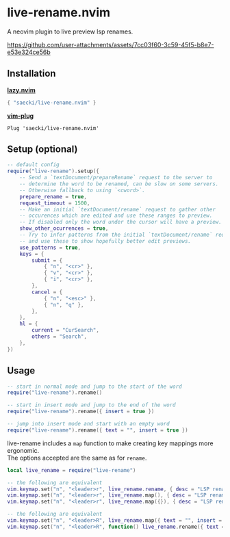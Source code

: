 # live-rename.nvim
A neovim plugin to live preview lsp renames.

https://github.com/user-attachments/assets/7cc03f60-3c59-45f5-b8e7-e53e324ce56b

## Installation
[__lazy.nvim__](https://github.com/folke/lazy.nvim)
```lua
{ "saecki/live-rename.nvim" }
```

[__vim-plug__](https://github.com/junegunn/vim-plug)
```
Plug 'saecki/live-rename.nvim'
```

## Setup (optional)
```lua
-- default config
require("live-rename").setup({
    -- Send a `textDocument/prepareRename` request to the server to
    -- determine the word to be renamed, can be slow on some servers.
    -- Otherwise fallback to using `<cword>`.
    prepare_rename = true,
    request_timeout = 1500,
    -- Make an initial `textDocument/rename` request to gather other
    -- occurences which are edited and use these ranges to preview.
    -- If disabled only the word under the cursor will have a preview.
    show_other_ocurrences = true,
    -- Try to infer patterns from the initial `textDocument/rename` request
    -- and use these to show hopefully better edit previews.
    use_patterns = true,
    keys = {
        submit = {
            { "n", "<cr>" },
            { "v", "<cr>" },
            { "i", "<cr>" },
        },
        cancel = {
            { "n", "<esc>" },
            { "n", "q" },
        },
    },
    hl = {
        current = "CurSearch",
        others = "Search",
    },
})
```

## Usage

```lua
-- start in normal mode and jump to the start of the word
require("live-rename").rename()

-- start in insert mode and jump to the end of the word
require("live-rename").rename({ insert = true })

-- jump into insert mode and start with an empty word
require("live-rename").rename({ text = "", insert = true })
```

live-rename includes a `map` function to make creating key mappings more ergonomic.  
The options accepted are the same as for `rename`.
```lua
local live_rename = require("live-rename")

-- the following are equivalent
vim.keymap.set("n", "<leader>r", live_rename.rename, { desc = "LSP rename" })
vim.keymap.set("n", "<leader>r", live_rename.map(), { desc = "LSP rename" })
vim.keymap.set("n", "<leader>r", live_rename.map({}), { desc = "LSP rename" })

-- the following are equivalent
vim.keymap.set("n", "<leader>R", live_rename.map({ text = "", insert = true }), { desc = "LSP rename" })
vim.keymap.set("n", "<leader>R", function() live_rename.rename({ text = "", insert = true }) end, { desc = "LSP rename" })
```
